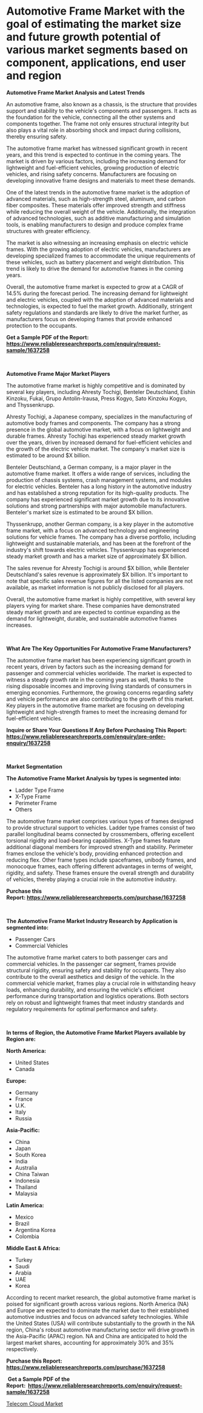 <p><h1>Automotive Frame Market with the goal of estimating the market size and future growth potential of various market segments based on component, applications, end user and region</h1></p><p><strong>Automotive Frame Market Analysis and Latest Trends</strong></p>
<p><p>An automotive frame, also known as a chassis, is the structure that provides support and stability to the vehicle's components and passengers. It acts as the foundation for the vehicle, connecting all the other systems and components together. The frame not only ensures structural integrity but also plays a vital role in absorbing shock and impact during collisions, thereby ensuring safety.</p><p>The automotive frame market has witnessed significant growth in recent years, and this trend is expected to continue in the coming years. The market is driven by various factors, including the increasing demand for lightweight and fuel-efficient vehicles, growing production of electric vehicles, and rising safety concerns. Manufacturers are focusing on developing innovative frame designs and materials to meet these demands.</p><p>One of the latest trends in the automotive frame market is the adoption of advanced materials, such as high-strength steel, aluminum, and carbon fiber composites. These materials offer improved strength and stiffness while reducing the overall weight of the vehicle. Additionally, the integration of advanced technologies, such as additive manufacturing and simulation tools, is enabling manufacturers to design and produce complex frame structures with greater efficiency.</p><p>The market is also witnessing an increasing emphasis on electric vehicle frames. With the growing adoption of electric vehicles, manufacturers are developing specialized frames to accommodate the unique requirements of these vehicles, such as battery placement and weight distribution. This trend is likely to drive the demand for automotive frames in the coming years.</p><p>Overall, the automotive frame market is expected to grow at a CAGR of 14.5% during the forecast period. The increasing demand for lightweight and electric vehicles, coupled with the adoption of advanced materials and technologies, is expected to fuel the market growth. Additionally, stringent safety regulations and standards are likely to drive the market further, as manufacturers focus on developing frames that provide enhanced protection to the occupants.</p></p>
<p><strong>Get a Sample PDF of the Report:&nbsp; <a href="https://www.reliableresearchreports.com/enquiry/request-sample/1637258">https://www.reliableresearchreports.com/enquiry/request-sample/1637258</a></strong></p>
<p>&nbsp;</p>
<p><strong>Automotive Frame Major Market Players</strong></p>
<p><p>The automotive frame market is highly competitive and is dominated by several key players, including Ahresty Tochigi, Benteler Deutschland, Eishin Kinzoku, Fukai, Grupo Antolin-Irausa, Press Kogyo, Sato Kinzoku Kogyo, and Thyssenkrupp.</p><p>Ahresty Tochigi, a Japanese company, specializes in the manufacturing of automotive body frames and components. The company has a strong presence in the global automotive market, with a focus on lightweight and durable frames. Ahresty Tochigi has experienced steady market growth over the years, driven by increased demand for fuel-efficient vehicles and the growth of the electric vehicle market. The company's market size is estimated to be around $X billion.</p><p>Benteler Deutschland, a German company, is a major player in the automotive frame market. It offers a wide range of services, including the production of chassis systems, crash management systems, and modules for electric vehicles. Benteler has a long history in the automotive industry and has established a strong reputation for its high-quality products. The company has experienced significant market growth due to its innovative solutions and strong partnerships with major automobile manufacturers. Benteler's market size is estimated to be around $X billion.</p><p>Thyssenkrupp, another German company, is a key player in the automotive frame market, with a focus on advanced technology and engineering solutions for vehicle frames. The company has a diverse portfolio, including lightweight and sustainable materials, and has been at the forefront of the industry's shift towards electric vehicles. Thyssenkrupp has experienced steady market growth and has a market size of approximately $X billion.</p><p>The sales revenue for Ahresty Tochigi is around $X billion, while Benteler Deutschland's sales revenue is approximately $X billion. It's important to note that specific sales revenue figures for all the listed companies are not available, as market information is not publicly disclosed for all players.</p><p>Overall, the automotive frame market is highly competitive, with several key players vying for market share. These companies have demonstrated steady market growth and are expected to continue expanding as the demand for lightweight, durable, and sustainable automotive frames increases.</p></p>
<p>&nbsp;</p>
<p><strong>What Are The Key Opportunities For Automotive Frame Manufacturers?</strong></p>
<p><p>The automotive frame market has been experiencing significant growth in recent years, driven by factors such as the increasing demand for passenger and commercial vehicles worldwide. The market is expected to witness a steady growth rate in the coming years as well, thanks to the rising disposable incomes and improving living standards of consumers in emerging economies. Furthermore, the growing concerns regarding safety and vehicle performance are also contributing to the growth of this market. Key players in the automotive frame market are focusing on developing lightweight and high-strength frames to meet the increasing demand for fuel-efficient vehicles.</p></p>
<p><strong>Inquire or Share Your Questions If Any Before Purchasing This Report: <a href="https://www.reliableresearchreports.com/enquiry/pre-order-enquiry/1637258">https://www.reliableresearchreports.com/enquiry/pre-order-enquiry/1637258</a></strong></p>
<p>&nbsp;</p>
<p><strong>Market Segmentation</strong></p>
<p><strong>The Automotive Frame Market Analysis by types is segmented into:</strong></p>
<p><ul><li>Ladder Type Frame</li><li>X-Type Frame</li><li>Perimeter Frame</li><li>Others</li></ul></p>
<p><p>The automotive frame market comprises various types of frames designed to provide structural support to vehicles. Ladder type frames consist of two parallel longitudinal beams connected by crossmembers, offering excellent torsional rigidity and load-bearing capabilities. X-Type frames feature additional diagonal members for improved strength and stability. Perimeter frames enclose the vehicle's body, providing enhanced protection and reducing flex. Other frame types include spaceframes, unibody frames, and monocoque frames, each offering different advantages in terms of weight, rigidity, and safety. These frames ensure the overall strength and durability of vehicles, thereby playing a crucial role in the automotive industry.</p></p>
<p><strong>Purchase this Report:&nbsp;<a href="https://www.reliableresearchreports.com/purchase/1637258">https://www.reliableresearchreports.com/purchase/1637258</a></strong></p>
<p>&nbsp;</p>
<p><strong>The Automotive Frame Market Industry Research by Application is segmented into:</strong></p>
<p><ul><li>Passenger Cars</li><li>Commercial Vehicles</li></ul></p>
<p><p>The automotive frame market caters to both passenger cars and commercial vehicles. In the passenger car segment, frames provide structural rigidity, ensuring safety and stability for occupants. They also contribute to the overall aesthetics and design of the vehicle. In the commercial vehicle market, frames play a crucial role in withstanding heavy loads, enhancing durability, and ensuring the vehicle's efficient performance during transportation and logistics operations. Both sectors rely on robust and lightweight frames that meet industry standards and regulatory requirements for optimal performance and safety.</p></p>
<p>&nbsp;</p>
<p><strong>In terms of Region, the Automotive Frame Market Players available by Region are:</strong></p>
<p>
    <p> <strong> North America: </strong>
        <ul>
            <li>United States</li>
            <li>Canada</li>
        </ul>
        </p> 
    <p> <strong> Europe: </strong>
        <ul>
            <li>Germany</li>
            <li>France</li>
            <li>U.K.</li>
            <li>Italy</li>
            <li>Russia</li>
        </ul>
        </p> 
    <p> <strong> Asia-Pacific: </strong>
        <ul>
            <li>China</li>
            <li>Japan</li>
            <li>South Korea</li>
            <li>India</li>
            <li>Australia</li>
            <li>China Taiwan</li>
            <li>Indonesia</li>
            <li>Thailand</li>
            <li>Malaysia</li>
        </ul>
        </p> 
    <p> <strong> Latin America: </strong>
        <ul>
            <li>Mexico</li>
            <li>Brazil</li>
            <li>Argentina Korea</li>
            <li>Colombia</li>
        </ul>
        </p> 
    <p> <strong> Middle East & Africa: </strong>
        <ul>
            <li>Turkey</li>
            <li>Saudi</li>
            <li>Arabia</li>
            <li>UAE</li>
            <li>Korea</li>
        </ul>
    </p>
    </p>
<p><p>According to recent market research, the global automotive frame market is poised for significant growth across various regions. North America (NA) and Europe are expected to dominate the market due to their established automotive industries and focus on advanced safety technologies. While the United States (USA) will contribute substantially to the growth in the NA region, China's robust automotive manufacturing sector will drive growth in the Asia-Pacific (APAC) region. NA and China are anticipated to hold the largest market shares, accounting for approximately 30% and 35% respectively.</p></p>
<p><strong>Purchase this Report: <a href="https://www.reliableresearchreports.com/purchase/1637258">https://www.reliableresearchreports.com/purchase/1637258</a></strong></p>
<p>&nbsp;<strong>Get a Sample PDF of the Report:&nbsp;&nbsp;<a href="https://www.reliableresearchreports.com/enquiry/request-sample/1637258">https://www.reliableresearchreports.com/enquiry/request-sample/1637258</a></strong></p>
<p><strong></strong></p>
<p><p><a href="https://www.linkedin.com/pulse/telecom-cloud-market-size-share-amp-trends-analysis-report-d1pcf/">Telecom Cloud Market</a></p></p>